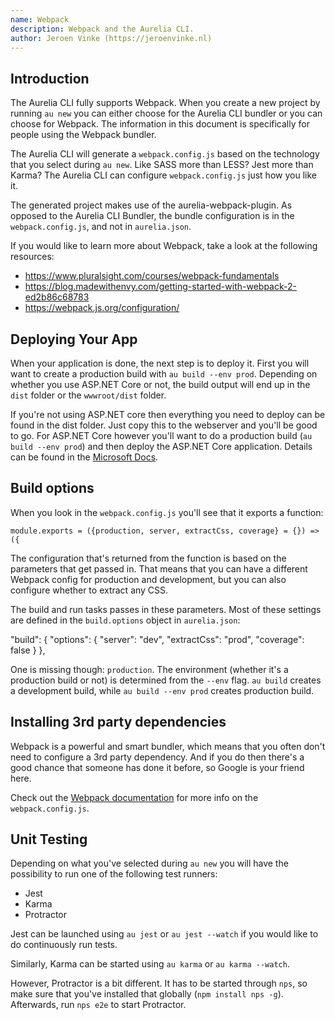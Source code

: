 ```yaml
---
name: Webpack
description: Webpack and the Aurelia CLI.
author: Jeroen Vinke (https://jeroenvinke.nl)
---
```


## Introduction
The Aurelia CLI fully supports Webpack. When you create a new project by running `au new` you can either choose for the Aurelia CLI bundler or you can choose for Webpack. The information in this document is specifically for people using the Webpack bundler.

The Aurelia CLI will generate a `webpack.config.js` based on the technology that you select during `au new`. Like SASS more than LESS? Jest more than Karma? The Aurelia CLI can configure `webpack.config.js` just how you like it.

The generated project makes use of the aurelia-webpack-plugin. As opposed to the Aurelia CLI Bundler, the bundle configuration is in the `webpack.config.js`, and not in `aurelia.json`. 

If you would like to learn more about Webpack, take a look at the following resources:
- https://www.pluralsight.com/courses/webpack-fundamentals
- https://blog.madewithenvy.com/getting-started-with-webpack-2-ed2b86c68783
- https://webpack.js.org/configuration/

## Deploying Your App
When your application is done, the next step is to deploy it. First you will want to create a production build with `au build --env prod`. Depending on whether you use ASP.NET Core or not, the build output will end up in the `dist` folder or the `wwwroot/dist` folder.

If you're not using ASP.NET core then everything you need to deploy can be found in the dist folder. Just copy this to the webserver and you'll be good to go. For ASP.NET Core however you'll want to do a production build (`au build --env prod`) and then deploy the ASP.NET Core application. Details can be found in the [Microsoft Docs](https://docs.microsoft.com/en-us/aspnet/core/publishing/?tabs=aspnetcore2x).

## Build options
When you look in the `webpack.config.js` you'll see that it exports a function:

```
module.exports = ({production, server, extractCss, coverage} = {}) => ({
```

The configuration that's returned from the function is based on the parameters that get passed in. That means that you can have a different Webpack config for production and development, but you can also configure whether to extract any CSS.

The build and run tasks passes in these parameters. Most of these settings are defined in the `build.options` object in `aurelia.json`:

<code-listing heading="Build options">
  <source-code lang="JavaScript">
	"build": {
		"options": {
		  "server": "dev",
		  "extractCss": "prod",
		  "coverage": false
		}
	},
  </source-code>
</code-listing>

One is missing though: `production`. The environment (whether it's a production build or not) is determined from the `--env` flag. `au build` creates a development build, while `au build --env prod` creates production build.

## Installing 3rd party dependencies
Webpack is a powerful and smart bundler, which means that you often don't need to configure a 3rd party dependency.  And if you do then there's a good chance that someone has done it before, so Google is your friend here. 

Check out the [Webpack documentation](https://webpack.js.org/concepts/) for more info on the `webpack.config.js`.

## Unit Testing
Depending on what you've selected during `au new` you will have the possibility to run one of the following test runners:

- Jest
- Karma
- Protractor

Jest can be launched using `au jest` or `au jest --watch` if you would like to do continuously run tests.

Similarly, Karma can be started using `au karma` or `au karma --watch`. 

However, Protractor is a bit different. It has to be started through `nps`, so make sure that you've installed that globally (`npm install nps -g`). Afterwards, run `nps e2e` to start Protractor.